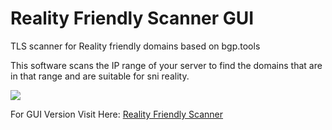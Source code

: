 # Reality Friendly Scanner GUI
TLS scanner for Reality friendly domains based on bgp.tools

This software scans the IP range of your server to find the domains that are in that range and are suitable for sni reality.

![](https://github.com/B3H1Z/Reality-TLS-Scanner-GUI/blob/main/example.jpg)

For GUI Version Visit Here: [Reality Friendly Scanner](https://github.com/B3H1Z/Reality-TLS-Scanner-GUI)

